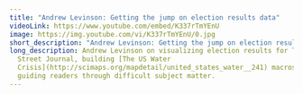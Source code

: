 ```yaml
---
title: "Andrew Levinson: Getting the jump on election results data"
videoLink: https://www.youtube.com/embed/K337rTmYEnU
image: https://img.youtube.com/vi/K337rTmYEnU/0.jpg
short_description: "Andrew Levinson: Getting the jump on election results data"
long_description: Andrew Levinson on visualizing election results for The Wall
  Street Journal, building [The US Water
  Crisis](http://scimaps.org/mapdetail/united_states_water__241) macroscope, and
  guiding readers through difficult subject matter.
---
```

